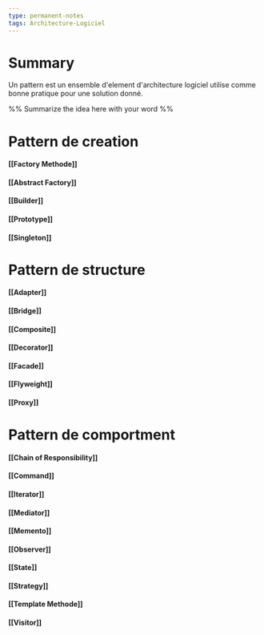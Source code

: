 ```yaml
---
type: permanent-notes
tags: Architecture-Logiciel
---
```


# Summary 

Un pattern est un ensemble d'element d'architecture logiciel utilise comme bonne pratique pour une solution donné.

%%
Summarize the idea here with your word
%%




# Pattern de creation 

#### [[Factory Methode]]
#### [[Abstract Factory]]
#### [[Builder]]
#### [[Prototype]]
#### [[Singleton]]

# Pattern de structure

#### [[Adapter]]
#### [[Bridge]]
#### [[Composite]]
#### [[Decorator]]
#### [[Facade]]
#### [[Flyweight]]
#### [[Proxy]]


# Pattern de comportment

#### [[Chain of Responsibility]]
#### [[Command]]
#### [[Iterator]]
#### [[Mediator]]
#### [[Memento]]
#### [[Observer]]
#### [[State]]
#### [[Strategy]]
#### [[Template Methode]]
#### [[Visitor]]
